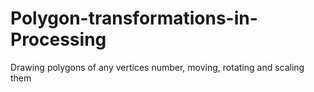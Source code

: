 # Polygon-transformations-in-Processing
Drawing polygons of any vertices number, moving, rotating and scaling them
